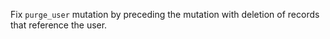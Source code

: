 Fix `purge_user` mutation by preceding the mutation with deletion of records that reference the user.
